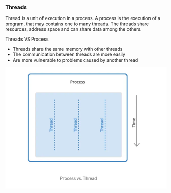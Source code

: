 ### Threads
Thread is a unit of execution in a process. A process is the execution of a program, that 
may contains one to many threads. The threads share resources, address space and can share data among the others. 


Threads VS Process
- Threads share the same memory with other threads
- The communication between threads are more easily
- Are more vulnerable to problems caused by another thread


![alt text](image.png)


